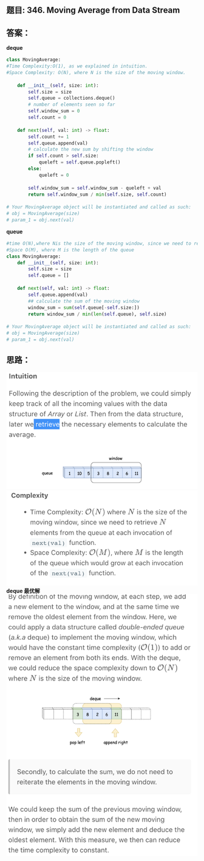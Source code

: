 ## 题目: 346. Moving Average from Data Stream



## 答案：
**deque**
```python
class MovingAverage:
#Time Complexity:O(1), as we explained in intuition.
#Space Complexity: O(N), where N is the size of the moving window.

    def __init__(self, size: int):
        self.size = size
        self.queue = collections.deque()
        # number of elements seen so far
        self.window_sum = 0
        self.count = 0
    
    def next(self, val: int) -> float:
        self.count += 1
        self.queue.append(val)
        # calculate the new sum by shifting the window
        if self.count > self.size:
            queleft = self.queue.popleft()
        else:
            queleft = 0
            
        self.window_sum = self.window_sum - queleft + val
        return self.window_sum / min(self.size, self.count)

# Your MovingAverage object will be instantiated and called as such:
# obj = MovingAverage(size)
# param_1 = obj.next(val)
```
**queue**
```python
#time O(N),where Nis the size of the moving window, since we need to retrieve N elements from the queue 
#Space O(M), where M is the length of the queue
class MovingAverage:
    def __init__(self, size: int):
        self.size = size
        self.queue = []
       
    def next(self, val: int) -> float:
        self.queue.append(val)
        ## calculate the sum of the moving window
        window_sum = sum(self.queue[-self.size:])
        return window_sum / min(len(self.queue), self.size)

# Your MovingAverage object will be instantiated and called as such:
# obj = MovingAverage(size)
# param_1 = obj.next(val)
```

## 思路：
![a](https://github.com/SSRRBB/Leetcode/blob/main/Images/272.png)
![a](https://github.com/SSRRBB/Leetcode/blob/main/Images/273.png)
**deque 最优解**
![a](https://github.com/SSRRBB/Leetcode/blob/main/Images/274.png)

